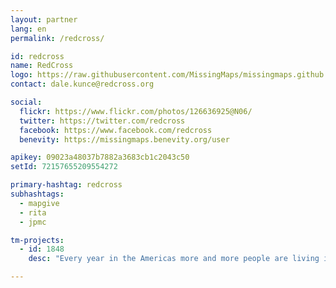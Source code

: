 ```yaml
---
layout: partner
lang: en
permalink: /redcross/

id: redcross
name: RedCross
logo: https://raw.githubusercontent.com/MissingMaps/missingmaps.github.io/publish/app/assets/graphics/content/logos/arc_logo.png
contact: dale.kunce@redcross.org

social:
  flickr: https://www.flickr.com/photos/126636925@N06/
  twitter: https://twitter.com/redcross
  facebook: https://www.facebook.com/redcross
  benevity: https://missingmaps.benevity.org/user

apikey: 09023a48037b7882a3683cb1c2043c50
setId: 72157655209554272

primary-hashtag: redcross
subhashtags:
  - mapgive
  - rita
  - jpmc

tm-projects:
  - id: 1848
    desc: "Every year in the Americas more and more people are living in conditions of vulnerability to natural hazards and climate change. To help reduce disaster risk and enhance community resilience in the region, the American Red Cross is working with Red Cross partners in the Bahamas, Belize, Colombia, Costa Rica, Ecuador, El Salvador, Guyana, Honduras, Jamaica, Nicaragua, Panama and Peru to address local hazards and vulnerabilities in dozens of disaster-prone communities."

---
```

